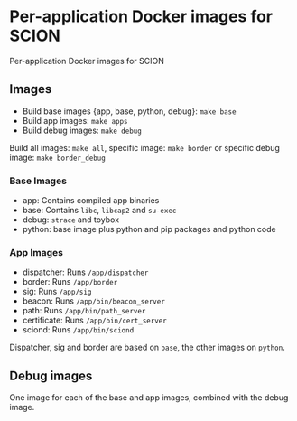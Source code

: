 # Per-application Docker images for SCION

Per-application Docker images for SCION

## Images

- Build base images {app, base, python, debug}: `make base`
- Build app images: `make apps`
- Build debug images: `make debug`

Build all images: `make all`, specific image: `make border` or specific debug image:
`make border_debug`

### Base Images

- app: Contains compiled app binaries
- base: Contains `libc`, `libcap2` and `su-exec`
- debug: `strace` and toybox
- python: base image plus python and pip packages and python code

### App Images

- dispatcher: Runs `/app/dispatcher`
- border: Runs `/app/border`
- sig: Runs `/app/sig`
- beacon: Runs `/app/bin/beacon_server`
- path: Runs `/app/bin/path_server`
- certificate: Runs `/app/bin/cert_server`
- sciond: Runs `/app/bin/sciond`

Dispatcher, sig and border are based on `base`, the other images on `python`.

## Debug images

One image for each of the base and app images, combined with the debug image.
